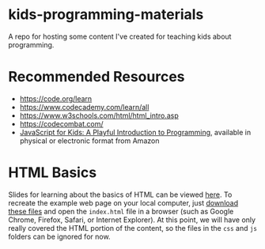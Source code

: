 # kids-programming-materials
A repo for hosting some content I've created for teaching kids about programming.

# Recommended Resources
* https://code.org/learn
* https://www.codecademy.com/learn/all
* https://www.w3schools.com/html/html_intro.asp
* https://codecombat.com/
* [JavaScript for Kids: A Playful Introduction to Programming](https://www.amazon.com/JavaScript-Kids-Playful-Introduction-Programming/dp/1593274084/ref=tmm_pap_swatch_0?_encoding=UTF8&qid=1498242699&sr=8-1), available in physical or electronic format from Amazon

# HTML Basics
Slides for learning about the basics of HTML can be viewed [here](http://bit.ly/2sLGGNz). To recreate the example web page on your local computer, just [download these files](https://github.com/rockhold/kids-programming-materials/archive/master.zip) and open the `index.html` file in a browser (such as Google Chrome, Firefox, Safari, or Internet Explorer). At this point, we will have only really covered the HTML portion of the content, so the files in the `css` and `js` folders can be ignored for now.

